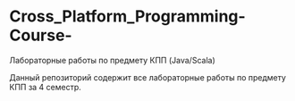 # Cross_Platform_Programming-Course-
Лабораторные работы по предмету КПП (Java/Scala)

Данный репозиторий содержит все лабораторные работы по предмету КПП за 4 семестр.
